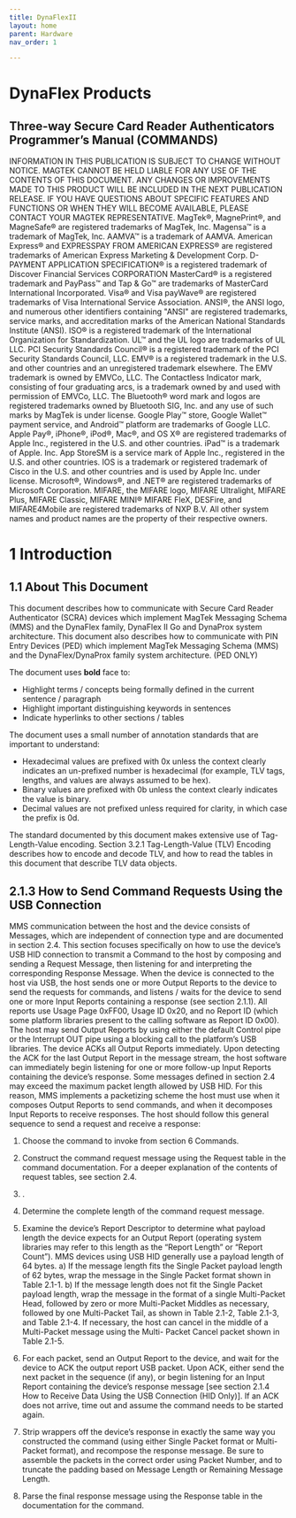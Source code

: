 ```yaml
---
title: DynaFlexII
layout: home
parent: Hardware
nav_order: 1

---
```


# DynaFlex Products
## Three-way Secure Card Reader Authenticators  Programmer’s Manual (COMMANDS)

INFORMATION IN THIS PUBLICATION IS SUBJECT TO CHANGE WITHOUT NOTICE.
MAGTEK CANNOT BE HELD LIABLE FOR ANY USE OF THE CONTENTS OF THIS
DOCUMENT. ANY CHANGES OR IMPROVEMENTS MADE TO THIS PRODUCT WILL BE
INCLUDED IN THE NEXT PUBLICATION RELEASE. IF YOU HAVE QUESTIONS ABOUT
SPECIFIC FEATURES AND FUNCTIONS OR WHEN THEY WILL BECOME AVAILABLE,
PLEASE CONTACT YOUR MAGTEK REPRESENTATIVE.
MagTek®, MagnePrint®, and MagneSafe® are registered trademarks of MagTek, Inc.
Magensa™ is a trademark of MagTek, Inc.
AAMVA™ is a trademark of AAMVA.
American Express® and EXPRESSPAY FROM AMERICAN EXPRESS® are registered trademarks of
American Express Marketing & Development Corp.
D-PAYMENT APPLICATION SPECIFICATION® is a registered trademark of Discover Financial
Services CORPORATION
MasterCard® is a registered trademark and PayPass™ and Tap & Go™ are trademarks of MasterCard
International Incorporated.
Visa® and Visa payWave® are registered trademarks of Visa International Service Association.
ANSI®, the ANSI logo, and numerous other identifiers containing "ANSI" are registered trademarks,
service marks, and accreditation marks of the American National Standards Institute (ANSI).
ISO® is a registered trademark of the International Organization for Standardization.
UL™ and the UL logo are trademarks of UL LLC.
PCI Security Standards Council® is a registered trademark of the PCI Security Standards Council, LLC.
EMV® is a registered trademark in the U.S. and other countries and an unregistered trademark elsewhere.
The EMV trademark is owned by EMVCo, LLC. The Contactless Indicator mark, consisting of four
graduating arcs, is a trademark owned by and used with permission of EMVCo, LLC.
The Bluetooth® word mark and logos are registered trademarks owned by Bluetooth SIG, Inc. and any
use of such marks by MagTek is under license.
Google Play™ store, Google Wallet™ payment service, and Android™ platform are trademarks of
Google LLC.
Apple Pay®, iPhone®, iPod®, Mac®, and OS X® are registered trademarks of Apple Inc., registered in
the U.S. and other countries. iPad™ is a trademark of Apple. Inc. App StoreSM is a service mark of
Apple Inc., registered in the U.S. and other countries. IOS is a trademark or registered trademark of
Cisco in the U.S. and other countries and is used by Apple Inc. under license.
Microsoft®, Windows®, and .NET® are registered trademarks of Microsoft Corporation.
MIFARE, the MIFARE logo, MIFARE Ultralight, MIFARE Plus, MIFARE Classic, MIFARE MINI®
MIFARE FleX, DESFire, and MIFARE4Mobile are registered trademarks of NXP B.V.
All other system names and product names are the property of their respective owners.


# 1 Introduction
## 1.1 About This Document
This document describes how to communicate with Secure Card Reader Authenticator (SCRA) devices
which implement MagTek Messaging Schema (MMS) and the DynaFlex family, DynaFlex II Go and
DynaProx system architecture.
This document also describes how to communicate with PIN Entry Devices (PED) which implement
MagTek Messaging Schema (MMS) and the DynaFlex/DynaProx family system architecture. (PED
ONLY)

The document uses **bold** face to:
* Highlight terms / concepts being formally defined in the current sentence / paragraph
* Highlight important distinguishing keywords in sentences
* Indicate hyperlinks to other sections / tables

The document uses a small number of annotation standards that are important to understand:
* Hexadecimal values are prefixed with 0x unless the context clearly indicates an un-prefixed number
is hexadecimal (for example, TLV tags, lengths, and values are always assumed to be hex).
* Binary values are prefixed with 0b unless the context clearly indicates the value is binary.
* Decimal values are not prefixed unless required for clarity, in which case the prefix is 0d.

The standard documented by this document makes extensive use of Tag-Length-Value encoding. Section
3.2.1 Tag-Length-Value (TLV) Encoding describes how to encode and decode TLV, and how to read the
tables in this document that describe TLV data objects.



## 2.1.3 How to Send Command Requests Using the USB Connection
MMS communication between the host and the device consists of Messages, which are independent of
connection type and are documented in section 2.4. This section focuses specifically on how to use the
device’s USB HID connection to transmit a Command to the host by composing and sending a Request
Message, then listening for and interpreting the corresponding Response Message.
When the device is connected to the host via USB, the host sends one or more Output Reports to the
device to send the requests for commands, and listens / waits for the device to send one or more Input
Reports containing a response (see section 2.1.1). All reports use Usage Page 0xFF00, Usage ID 0x20,
and no Report ID (which some platform libraries present to the calling software as Report ID 0x00).
The host may send Output Reports by using either the default Control pipe or the Interrupt OUT pipe
using a blocking call to the platform’s USB libraries. The device ACKs all Output Reports immediately.
Upon detecting the ACK for the last Output Report in the message stream, the host software can
immediately begin listening for one or more follow-up Input Reports containing the device’s response.
Some messages defined in section 2.4 may exceed the maximum packet length allowed by USB HID.
For this reason, MMS implements a packetizing scheme the host must use when it composes Output
Reports to send commands, and when it decomposes Input Reports to receive responses. The host should
follow this general sequence to send a request and receive a response:

1)  Choose the command to invoke from section 6 Commands.
2) Construct the command request message using the Request table in the command documentation.
For a deeper explanation of the contents of request tables, see section 2.4.
3) .
4) Determine the complete length of the command request message.
5) Examine the device’s Report Descriptor to determine what payload length the device expects for an
Output Report (operating system libraries may refer to this length as the “Report Length” or “Report
Count”). MMS devices using USB HID generally use a payload length of 64 bytes.
a)  If the message length fits the Single Packet payload length of 62 bytes, wrap the message in the
Single Packet format shown in Table 2.1-1.
b) If the message length does not fit the Single Packet payload length, wrap the message in the
format of a single Multi-Packet Head, followed by zero or more Multi-Packet Middles as
necessary, followed by one Multi-Packet Tail, as shown in Table 2.1-2, Table 2.1-3, and Table
2.1-4. If necessary, the host can cancel in the middle of a Multi-Packet message using the Multi-
Packet Cancel packet shown in Table 2.1-5.

6) For each packet, send an Output Report to the device, and wait for the device to ACK the output
report USB packet. Upon ACK, either send the next packet in the sequence (if any), or begin
listening for an Input Report containing the device’s response message [see section 2.1.4 How to
Receive Data Using the USB Connection (HID Only)]. If an ACK does not arrive, time out and
assume the command needs to be started again.

7) Strip wrappers off the device’s response in exactly the same way you constructed the command (using
either Single Packet format or Multi-Packet format), and recompose the response message. Be sure to
assemble the packets in the correct order using Packet Number, and to truncate the padding based on
Message Length or Remaining Message Length.
8) Parse the final response message using the Response table in the documentation for the command.

[Just the Docs]: https://just-the-docs.github.io/just-the-docs/
[GitHub Pages]: https://docs.github.com/en/pages
[README]: https://github.com/just-the-docs/just-the-docs-template/blob/main/README.md
[Jekyll]: https://jekyllrb.com
[GitHub Pages / Actions workflow]: https://github.blog/changelog/2022-07-27-github-pages-custom-github-actions-workflows-beta/
[use this template]: https://github.com/just-the-docs/just-the-docs-template/generate
